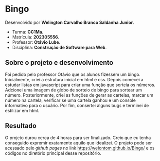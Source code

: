 # Bingo

Desenvolvido por **Welington Carvalho Branco Saldanha Junior**.
- Turma: **CC1Ma**.
- Matrícula: **202305556**.
- Professor: **Otávio Lube**.
- Disciplina: **Construção de Software para Web**.

## Sobre o projeto e desenvolvimento  

Foi pedido pelo professor Otávio que os alunos fizessem um bingo. Inicialmente, criei a estrutura inicial em html e css. Depois comecei a estudar listas em javascript para criar uma função que sorteia os números. Adcionei uma imagem de globo de sorteio de bingo para sortear um número. Posteriormente, criei as funções de gerar as cartelas, marcar um número na cartela, verificar se uma cartela ganhou e um console informativo para o usuário. Por fim, consertei alguns bugs e terminei de estilizar em html. 

## Resultado

O projeto durou cerca de 4 horas para ser finalizado. Creio que eu tenha conseguido expremir exatamente aquilo que idealizei. O projeto pode ser acessado pelo *github pages* no link https://welontom.github.io/Bingo/ e os códigos no diretório principal desse repositório.
